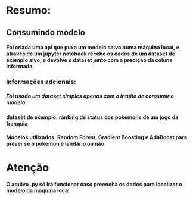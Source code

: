 # Resumo:
## Consumindo modelo
#### Foi criada uma api que puxa um modelo salvo numa máquina local, e através de um jupyter notebook recebe os dados de um dataset **de exemplo** alvo, e devolve o dataset junto com a predição da coluna informada.


### Informações adcionais:
##### Foi usado um dataset simples apenas com o intuito de consumir o modelo
#### dataset de exemplo: ranking de status dos pokemons de um jogo da franquia
#### Modelos utilizados: Random Forest, Gradient Boosting e AdaBoost para prever se o pokemon é lendário ou não


# **Atenção**
#### O aquivo .py só irá funcionar caso preencha os dados para localizar o modelo da maquina local

